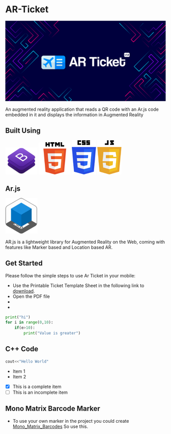# **AR-Ticket**

<img src = "images/repo card Ar Ticket.png"/>

An augmented reality application that reads a QR code with an Ar.js code embedded in it and displays the information in Augmented Reality

## Built Using
<img src = "images\Bootstrap_logo.png" width="20%"/>

<img src = "images\HTML5_Logo_512.png" width="20%"/>

<img src = "images\CSS3_logo.svg" width="15%"/>

<img src = "images\javascript-logo.png" width="15%"/>



## Ar.js
<img src = "images\arjs_logo.png" width="20%"/>

AR.js is a lightweight library for Augmented Reality on the Web, coming with features like Marker based and Location based AR.

## Get Started 
Please follow the simple steps to use Ar Ticket in your mobile:

- Use the Printable Ticket Template Sheet in the following link to [download]().
- Open the PDF file 
-
-

```python
print("hi")
for i in range(0,10):
    if(e>10):
        print("Value is greater")
```

## C++ Code

```cpp
cout<<"Hello World"
```

* Item 1
* Item 2

- [x] This is a complete item
- [ ] This is an incomplete item

## Mono Matrix Barcode Marker

- To use your own marker in the project you could create [Mono_Matrix_Barcodes](https://github.com/artoolkit/ARToolKit5/tree/master/doc/patterns/Matrix%20code%203x3%20(72dpi)) So use this. 


